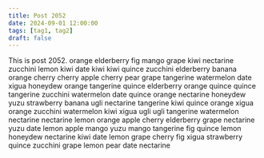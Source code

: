```yaml
---
title: Post 2052
date: 2024-09-01 12:00:00
tags: [tag1, tag2]
draft: false
---
```

This is post 2052.
orange
elderberry
fig
mango
grape
kiwi
nectarine
zucchini
lemon
kiwi
date
kiwi
kiwi
quince
zucchini
elderberry
banana
orange
cherry
cherry
apple
cherry
pear
grape
tangerine
watermelon
date
xigua
honeydew
orange
tangerine
quince
elderberry
orange
quince
quince
tangerine
zucchini
watermelon
date
quince
orange
nectarine
honeydew
yuzu
strawberry
banana
ugli
nectarine
tangerine
kiwi
quince
orange
xigua
orange
zucchini
watermelon
kiwi
xigua
ugli
ugli
tangerine
watermelon
nectarine
nectarine
lemon
orange
apple
cherry
elderberry
grape
nectarine
yuzu
date
lemon
apple
mango
yuzu
mango
tangerine
fig
quince
lemon
honeydew
nectarine
kiwi
date
lemon
grape
cherry
fig
xigua
strawberry
quince
zucchini
grape
lemon
pear
date
nectarine
